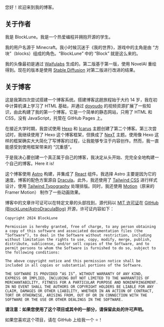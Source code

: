 您好！欢迎来到我的博客。

## 关于作者

我是 BlockLune。我是一个热爱编程并拥抱开源的学生。

我的用户名源于 Minecraft。我小时候沉迷于《我的世界》，游戏中的主角是由 “方块”（blocks）组成的角色。“BlockLune” 中的 “Block” 就是这么来的。

我的头像最初是通过 [Waifulabs](https://waifulabs.com/) 生成的。第二版基于第一版，使用 NovelAI 重绘得到。现在的版本是使用 [Stable Diffusion](https://github.com/AUTOMATIC1111/stable-diffusion-webui) 对第二版进行改进的结果。

## 关于博客

这是我第四次尝试搭建一个博客系统。搭建博客这趟旅程始于大约 14 岁，我在初中计算机课上学习了 HTML 基础，并通过 [doyoudo](https://www.bilibili.com/video/BV1gp411f7j6) 的视频资源扩展了一些知识，由此构建了我的第一个博客。它是一个简单的静态网站，只用了 HTML 和 CSS，没有 JavaScript，托管在 GitHub Pages 上。

在接近大学时期，我尝试使用 [Hexo](https://hexo.io/) 和 [Icarus](https://ppoffice.github.io/hexo-theme-icarus/) 主题创建了第二个博客。第三次尝试时，我继续使用了 Hexo 这个博客框架，但换成了 [NexT](https://theme-next.js.org/) 主题。使用像 Hexo 这样的框架确实大大简化了写博客的过程，让我能够专注于内容创作。然而，我一直能感受到使用框架带来的 “沉重感”。

于是我决心要创建一个真正属于自己的博客，我决定从头开始、完完全全地构建一个自己的博客。Here it is!

这个博客使用 [Astro](https://astro.build/) 构建，并集成了 [React](https://react.dev/) 组件。我选择 Astro 主要是因为它的速度。博客的配色方案源自 [Dracula](https://draculatheme.com/)。此外，我还使用了 [Tailwind CSS](https://tailwindcss.com/) 进行样式设计，使用 [Tailwind Typography](https://github.com/tailwindlabs/tailwindcss-typography) 处理排版。同时，我还使用 [Motion](https://motion.dev)（原来的 Framer Motion） 制作了一些动画效果。

博客中的文章许可证可以在特定文章的头部找到，源代码以 [MIT 许可证](https://zh.wikipedia.org/wiki/MIT_License)在 [GitHub (BlockLune/AstroDraculaBlog)](https://github.com/BlockLune/astro-dracula-blog) 开源，许可证内容如下：

```text
Copyright 2024 BlockLune

Permission is hereby granted, free of charge, to any person obtaining a copy of this software and associated documentation files (the “Software”), to deal in the Software without restriction, including without limitation the rights to use, copy, modify, merge, publish, distribute, sublicense, and/or sell copies of the Software, and to permit persons to whom the Software is furnished to do so, subject to the following conditions:

The above copyright notice and this permission notice shall be included in all copies or substantial portions of the Software.

THE SOFTWARE IS PROVIDED “AS IS”, WITHOUT WARRANTY OF ANY KIND, EXPRESS OR IMPLIED, INCLUDING BUT NOT LIMITED TO THE WARRANTIES OF MERCHANTABILITY, FITNESS FOR A PARTICULAR PURPOSE AND NONINFRINGEMENT. IN NO EVENT SHALL THE AUTHORS OR COPYRIGHT HOLDERS BE LIABLE FOR ANY CLAIM, DAMAGES OR OTHER LIABILITY, WHETHER IN AN ACTION OF CONTRACT, TORT OR OTHERWISE, ARISING FROM, OUT OF OR IN CONNECTION WITH THE SOFTWARE OR THE USE OR OTHER DEALINGS IN THE SOFTWARE.
```

**请注意：如果您使用了这个项目或其中的一部分，请保留此处的许可声明。**

如果您喜欢这个项目，请在 GitHub 上给我一个 ⭐！
